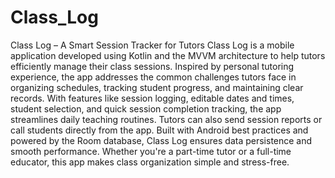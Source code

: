# Class_Log
Class Log – A Smart Session Tracker for Tutors
Class Log is a mobile application developed using Kotlin and the MVVM architecture to help tutors efficiently manage their class sessions. Inspired by personal tutoring experience, the app addresses the common challenges tutors face in organizing schedules, tracking student progress, and maintaining clear records. With features like session logging, editable dates and times, student selection, and quick session completion tracking, the app streamlines daily teaching routines. Tutors can also send session reports or call students directly from the app. Built with Android best practices and powered by the Room database, Class Log ensures data persistence and smooth performance. Whether you're a part-time tutor or a full-time educator, this app makes class organization simple and stress-free.

